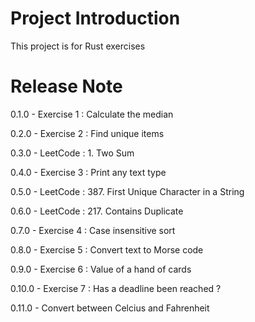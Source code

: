 # Project Introduction

This project is for Rust exercises

# Release Note

0.1.0 - Exercise 1 : Calculate the median

0.2.0 - Exercise 2 : Find unique items

0.3.0 - LeetCode : 1. Two Sum

0.4.0 - Exercise 3 : Print any text type

0.5.0 - LeetCode : 387. First Unique Character in a String

0.6.0 - LeetCode : 217. Contains Duplicate

0.7.0 - Exercise 4 : Case insensitive sort

0.8.0 - Exercise 5 : Convert text to Morse code

0.9.0 - Exercise 6 : Value of a hand of cards

0.10.0 - Exercise 7 : Has a deadline been reached ?

0.11.0 - Convert between Celcius and Fahrenheit
